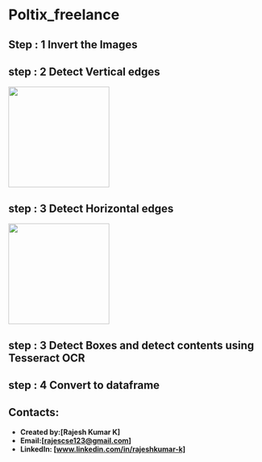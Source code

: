 # Poltix_freelance




## Step : 1 Invert the Images 


## step : 2 Detect Vertical edges
<img src="https://github.com/Rajeshkumark26/Poltix_freelance/blob/main/output/img_vh.jpg" width="200" height="200">

## step : 3 Detect Horizontal edges 
<img src="https://github.com/Rajeshkumark26/Poltix_freelance/blob/main/output/vertical.png" width="200" height="200">

## step : 3 Detect Boxes and detect contents using Tesseract OCR 
## step : 4 Convert to dataframe 


## Contacts:
* **Created by:[Rajesh Kumar K]**
* **Email:[rajescse123@gmail.com]**
* **LinkedIn: [www.linkedin.com/in/rajeshkumar-k]**
